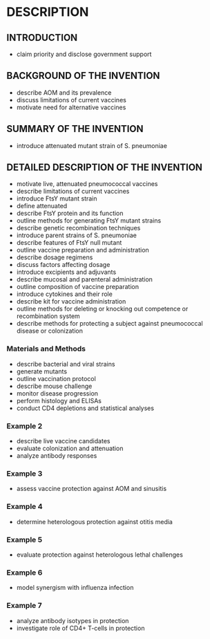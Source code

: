 # DESCRIPTION

## INTRODUCTION

- claim priority and disclose government support

## BACKGROUND OF THE INVENTION

- describe AOM and its prevalence
- discuss limitations of current vaccines
- motivate need for alternative vaccines

## SUMMARY OF THE INVENTION

- introduce attenuated mutant strain of S. pneumoniae

## DETAILED DESCRIPTION OF THE INVENTION

- motivate live, attenuated pneumococcal vaccines
- describe limitations of current vaccines
- introduce FtsY mutant strain
- define attenuated
- describe FtsY protein and its function
- outline methods for generating FtsY mutant strains
- describe genetic recombination techniques
- introduce parent strains of S. pneumoniae
- describe features of FtsY null mutant
- outline vaccine preparation and administration
- describe dosage regimens
- discuss factors affecting dosage
- introduce excipients and adjuvants
- describe mucosal and parenteral administration
- outline composition of vaccine preparation
- introduce cytokines and their role
- describe kit for vaccine administration
- outline methods for deleting or knocking out competence or recombination system
- describe methods for protecting a subject against pneumococcal disease or colonization

### Materials and Methods

- describe bacterial and viral strains
- generate mutants
- outline vaccination protocol
- describe mouse challenge
- monitor disease progression
- perform histology and ELISAs
- conduct CD4 depletions and statistical analyses

### Example 2

- describe live vaccine candidates
- evaluate colonization and attenuation
- analyze antibody responses

### Example 3

- assess vaccine protection against AOM and sinusitis

### Example 4

- determine heterologous protection against otitis media

### Example 5

- evaluate protection against heterologous lethal challenges

### Example 6

- model synergism with influenza infection

### Example 7

- analyze antibody isotypes in protection
- investigate role of CD4+ T-cells in protection

